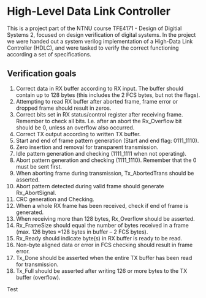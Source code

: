 # High-Level Data Link Controller

This is a project part of the NTNU course TFE4171 - Design of Digitial Systems 2, focused on design verification of digital systems. In the project we were handed out a system verilog implementation of a High-Data Link Controller (HDLC), and were tasked to verify the correct functioning according a set of specifications.

## Verification goals

1. Correct data in RX buffer according to RX input. The buffer should contain up to 128 bytes (this includes the 2 FCS bytes, but not the flags).
2. Attempting to read RX buffer after aborted frame, frame error or dropped frame should result
in zeros.
3. Correct bits set in RX status/control register after receiving frame. Remember to check all bits.
I.e. after an abort the Rx_Overflow bit should be 0, unless an overflow also occurred.
4. Correct TX output according to written TX buffer.
5. Start and end of frame pattern generation (Start and end flag: 0111_1110).
6. Zero insertion and removal for transparent transmission.
7. Idle pattern generation and checking (1111_1111 when not operating).
8. Abort pattern generation and checking (1111_1110). Remember that the 0 must be sent first.
9. When aborting frame during transmission, Tx_AbortedTrans should be asserted.
10. Abort pattern detected during valid frame should generate Rx_AbortSignal.
11. CRC generation and Checking.
12. When a whole RX frame has been received, check if end of frame is generated.
13. When receiving more than 128 bytes, Rx_Overflow should be asserted.
14. Rx_FrameSize should equal the number of bytes received in a frame (max. 126 bytes =128 bytes in buffer – 2 FCS bytes).
15. Rx_Ready should indicate byte(s) in RX buffer is ready to be read.
16. Non-byte aligned data or error in FCS checking should result in frame error.
17. Tx_Done should be asserted when the entire TX buffer has been read for transmission.
18. Tx_Full should be asserted after writing 126 or more bytes to the TX buffer (overflow).

Test
